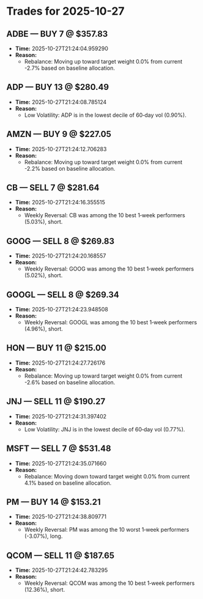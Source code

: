 # Trades for 2025-10-27

## ADBE — BUY 7 @ $357.83
- **Time:** 2025-10-27T21:24:04.959290
- **Reason:**
  - Rebalance: Moving up toward target weight 0.0% from current -2.7% based on baseline allocation.

## ADP — BUY 13 @ $280.49
- **Time:** 2025-10-27T21:24:08.785124
- **Reason:**
  - Low Volatility: ADP is in the lowest decile of 60‑day vol (0.90%).

## AMZN — BUY 9 @ $227.05
- **Time:** 2025-10-27T21:24:12.706283
- **Reason:**
  - Rebalance: Moving up toward target weight 0.0% from current -2.2% based on baseline allocation.

## CB — SELL 7 @ $281.64
- **Time:** 2025-10-27T21:24:16.355515
- **Reason:**
  - Weekly Reversal: CB was among the 10 best 1‑week performers (5.03%), short.

## GOOG — SELL 8 @ $269.83
- **Time:** 2025-10-27T21:24:20.168557
- **Reason:**
  - Weekly Reversal: GOOG was among the 10 best 1‑week performers (5.02%), short.

## GOOGL — SELL 8 @ $269.34
- **Time:** 2025-10-27T21:24:23.948508
- **Reason:**
  - Weekly Reversal: GOOGL was among the 10 best 1‑week performers (4.96%), short.

## HON — BUY 11 @ $215.00
- **Time:** 2025-10-27T21:24:27.726176
- **Reason:**
  - Rebalance: Moving up toward target weight 0.0% from current -2.6% based on baseline allocation.

## JNJ — SELL 11 @ $190.27
- **Time:** 2025-10-27T21:24:31.397402
- **Reason:**
  - Low Volatility: JNJ is in the lowest decile of 60‑day vol (0.77%).

## MSFT — SELL 7 @ $531.48
- **Time:** 2025-10-27T21:24:35.071660
- **Reason:**
  - Rebalance: Moving down toward target weight 0.0% from current 4.1% based on baseline allocation.

## PM — BUY 14 @ $153.21
- **Time:** 2025-10-27T21:24:38.809771
- **Reason:**
  - Weekly Reversal: PM was among the 10 worst 1‑week performers (-3.07%), long.

## QCOM — SELL 11 @ $187.65
- **Time:** 2025-10-27T21:24:42.783295
- **Reason:**
  - Weekly Reversal: QCOM was among the 10 best 1‑week performers (12.36%), short.

